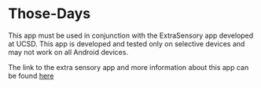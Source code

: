 # Those-Days

This app must be used in conjunction with the ExtraSensory app developed at UCSD. This app is developed and tested only on selective devices and may not work on all Android devices.

The link to the extra sensory app and more information about this app can be found [here](http://extrasensory.ucsd.edu/ExtraSensoryApp/#application)
